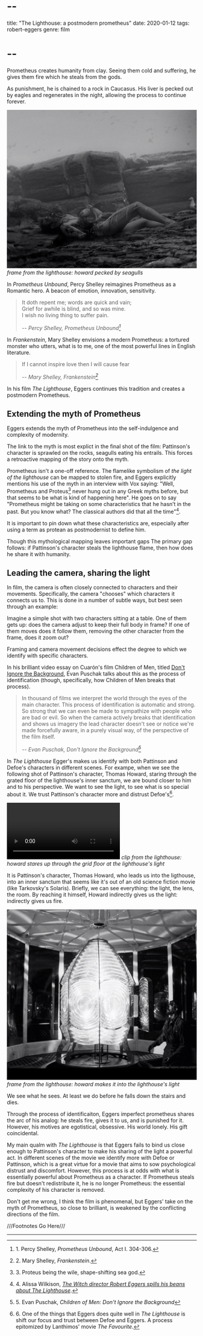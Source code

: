# --
title: "The Lighthouse: a postmodern prometheus"
date: 2020-01-12
tags: robert-eggers
genre: film
# --

Prometheus creates humanity from clay. Seeing them cold and suffering, he gives them fire which he steals from the gods. 

As punishment, he is chained to a rock in Caucasus. His liver is pecked out by eagles and regenerates in the night, allowing the process to continue forever.

![the lighthouse](/static/img/post-images/the-lighthouse/the-lighthouse-1.jpg)
*frame from the lighthouse: howard pecked by seagulls*

In *Prometheus Unbound*, Percy Shelley reimagines Prometheus as a Romantic hero. A beacon of emotion, innovation, sensitivity.

> It doth repent me; words are quick and vain;  
> Grief for awhile is blind, and so was mine.  
> I wish no living thing to suffer pain.  
>  
> <cite> -- Percy Shelley, Prometheus Unbound[^1]</cite>

In *Frankenstein*, Mary Shelley envisions a modern Prometheus: a tortured monster who utters, what is to me, one of the most powerful lines in English literature.

> If I cannot inspire love then I will cause fear
>  
> <cite> -- Mary Shelley, Frankenstein[^2]</cite>

In his film *The Lighthouse*, Eggers continues this tradition and creates a postmodern Prometheus.

## Extending the myth of Prometheus

Eggers extends the myth of Prometheus into the self-indulgence and complexity of modernity.

The link to the myth is most explict in the final shot of the film: Pattinson's character is sprawled on the rocks, seagulls eating his entrails. This forces a retroactive mapping of the story onto the myth.

Prometheus isn't a one-off reference. The flamelike symbolism of *the light of the lighthouse* can be mapped to stolen fire, and Eggers explicitly mentions his use of the myth in an interview with Vox saying: "Well, Prometheus and Proteus[^3] never hung out in any Greek myths before, but that seems to be what is kind of happening here". He goes on to say "Prometheus might be taking on some characteristics that he hasn’t in the past. But you know what? The classical authors did that all the time"[^4].

It is important to pin down what these characteristics are, especially after using a term as protean as postmodernist to define him.

Though this mythological mapping leaves important gaps
The primary gap follows: if Pattinson's character steals the lighthouse flame, then how does he share it with humanity.

## Leading the camera, sharing the light

In film, the camera is often closely connected to characters and their movements. Specifically, the camera "chooses" which characters it connects us to. This is done in a number of subtle ways, but best seen through an example:

Imagine a simple shot with two characters sitting at a table. One of them gets up: does the camera adjust to keep their full body in frame? If one of them moves does it follow them, removing the other character from the frame, does it zoom out?

Framing and camera movement decisions effect the degree to which we identify with specific characters.

In his brilliant video essay on Cuarón's film Children of Men, titled [Don't Ignore the Background](https://www.youtube.com/watch?v=-woNlmVcdjc&has_verified=1), Evan Puschak talks about this as the process of identification (though, specifically, how Children of Men breaks that process).

> In thousand of films we interpret the world through the eyes of the main character. This process of identification is automatic and strong. So strong that we can even be made to sympathize with people who are bad or evil. So when the camera actively breaks that identification and shows us imagery the lead character doesn't see or notice we're made forcefully aware, in a purely visual way, of the perspective of the film itself.
> 
><cite> -- Evan Puschak, Don't Ignore the Background[^5]</cite>

In *The Lighthouse* Egger's makes us identify with both Pattinson and Defoe's characters in different scenes. For exampe, when we see the following shot of Pattinson's character, Thomas Howard, staring through the grated floor of the lighthouse's inner sanctum, we are bound closer to him and to his perspective. We want to see the light, to see what is so special about it. We trust Pattinson's character more and distrust Defoe's[^6].

<p>
<video controls>
    <source src="{{ url_for('static', filename='vid/post-videos/the-lighthouse/the-lighthouse.mp4')}}"
            type="video/mp4">
    Sorry, your browser doesn't support embedded videos.
</video>
<em>clip from the lighthouse: howard stares up through the grid  floor at the lighthouse's light</em>
</p>

It is Pattinson's character, Thomas Howard, who leads us into the ligthouse, into an inner sanctum that seems like it's out of an old science fiction movie (like Tarkovsky's Solaris). Briefly, we can see everything: the light, the lens, the room. By reaching it himself, Howard indirectly gives us the light: indirectly gives us fire.

![the lighthouse](/static/img/post-images/the-lighthouse/the-lighthouse-2.jpg)
*frame from the lighthouse: howard makes it into the lighthouse's light*

We see what he sees. At least we do before he falls down the stairs and dies.

Through the process of identificaiton, Eggers imperfect prometheus shares the arc of his analog: he steals fire, gives it to us, and is punished for it. However, his motives are egotistical, obsessive. His world lonely. His gift coincidental.

My main qualm with *The Lighthouse* is that Eggers fails to bind us close enough to Pattinson's character to make his sharing of the light a powerful act.
In different scenes of the movie we identify more with Defoe or Pattinson, which is a great virtue for a movie that aims to sow psychological distrust and discomfort. However, this process is at odds with what is essentially powerful about Prometheus as a character. If Prometheus steals fire but doesn't redistribute it, he is no longer Prometheus: the essential complexity of his character is removed.

Don't get me wrong, I think the film is phenomenal, but Eggers' take on the myth of Prometheus, so close to brilliant, is weakened by the conflicting directions of the film.

///Footnotes Go Here///
[^1]: 1\. Percy Shelley, *Prometheus Unbound*, Act I. 304-306.
[^2]: 2\. Mary Shelley, *Frankenstein*.
[^3]: 3\. Proteus being the wile, shape-shifting sea god.
[^4]: 4\. Alissa Wilkison, [*The Witch director Robert Eggers spills his beans about The Lighthouse*](https://www.vox.com/culture/2019/10/15/20914097/robert-eggers-lighthouse-interview-witch).
[^5]: 5\. Evan Puschak, *Children of Men: Don't Ignore the Background*
[^6]: 6\. One of the things that Eggers does quite well in *The Lighthouse* is shift our focus and trust between Defoe and Eggers. A process epitomized by Lanthimos' movie *The Favourite*.

<hr />
